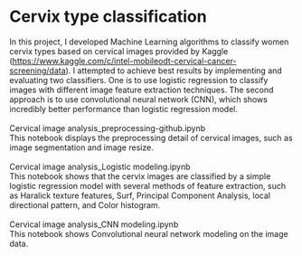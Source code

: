 # Cervix type classification
In this project, I developed Machine Learning algorithms to classify women cervix types based on cervical images provided by Kaggle (https://www.kaggle.com/c/intel-mobileodt-cervical-cancer-screening/data). I attempted to achieve best results by implementing and evaluating two classifiers. One is to use logistic regression to classify images with different image feature extraction techniques. The second approach is to use convolutional neural network (CNN), which shows incredibly better performance than logistic regression model. <br /> 
<br /> 
Cervical image analysis_preprocessing-github.ipynb<br /> 
This notebook displays the preprocessing detail of cervical images, such as image segmentation and image resize.<br />
<br /> 
Cervical image analysis_Logistic modeling.ipynb<br /> 
This notebook shows that the cervix images are classified by a simple logistic regression model with several methods of feature extraction, such as Haralick texture features, Surf, Principal Component Analysis, local directional pattern, and Color histogram.   
<br /> 
Cervical image analysis_CNN modeling.ipynb<br /> 
This notebook shows Convolutional neural network modeling on the image data.
